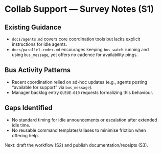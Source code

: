 # Collab Support — Survey Notes (S1)

## Existing Guidance
- `docs/agents.md` covers core coordination tools but lacks explicit instructions for idle agents.
- `docs/parallel-codex.md` encourages keeping `bus_watch` running and using `bus_message`, yet offers no cadence for availability pings.

## Bus Activity Patterns
- Recent coordination relied on ad-hoc updates (e.g., agents posting “available for support” via `bus_message`).
- Manager backlog entry `QUEUE-010` requests formalizing this behaviour.

## Gaps Identified
- No standard timing for idle announcements or escalation after extended idle time.
- No reusable command templates/aliases to minimise friction when offering help.

Next: draft the workflow (S2) and publish documentation/receipts (S3).
